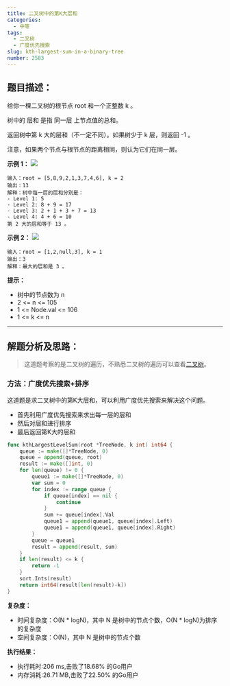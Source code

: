 ```yaml
---
title: 二叉树中的第K大层和
categories:
  - 中等
tags:
  - 二叉树
  - 广度优先搜索
slug: kth-largest-sum-in-a-binary-tree
number: 2583
---
```


## 题目描述：

给你一棵二叉树的根节点 root 和一个正整数 k 。

树中的 层和 是指 同一层 上节点值的总和。

返回树中第 k 大的层和（不一定不同）。如果树少于 k 层，则返回 -1 。

注意，如果两个节点与根节点的距离相同，则认为它们在同一层。



**示例 1：**
![](/img/leetcode/2583二叉树中的第K大层和/binaryytreeedrawio-2.png)
```
输入：root = [5,8,9,2,1,3,7,4,6], k = 2
输出：13
解释：树中每一层的层和分别是：
- Level 1: 5
- Level 2: 8 + 9 = 17
- Level 3: 2 + 1 + 3 + 7 = 13
- Level 4: 4 + 6 = 10
第 2 大的层和等于 13 。
```

**示例 2：**
![](/img/leetcode/2583二叉树中的第K大层和/treedrawio-3.png)
```
输入：root = [1,2,null,3], k = 1
输出：3
解释：最大的层和是 3 。
```


**提示：**
- 树中的节点数为 n
- 2 <= n <= 105
- 1 <= Node.val <= 106
- 1 <= k <= n

---
## 解题分析及思路：


> 这道题考察的是二叉树的遍历，不熟悉二叉树的遍历可以查看[二叉树](/bTree)。 

### 方法：广度优先搜索+排序

这道题是求二叉树中的第K大层和，可以利用广度优先搜索来解决这个问题。

- 首先利用广度优先搜索来求出每一层的层和
- 然后对层和进行排序
- 最后返回第K大的层和


```go
func kthLargestLevelSum(root *TreeNode, k int) int64 {
	queue := make([]*TreeNode, 0)
	queue = append(queue, root)
	result := make([]int, 0)
	for len(queue) != 0 {
		queue1 := make([]*TreeNode, 0)
		var sum = 0
		for index := range queue {
			if queue[index] == nil {
				continue
			}
			sum += queue[index].Val
			queue1 = append(queue1, queue[index].Left)
			queue1 = append(queue1, queue[index].Right)
		}
		queue = queue1
		result = append(result, sum)
	}
	if len(result) <= k {
		return -1
	}
	sort.Ints(result)
	return int64(result[len(result)-k])
}

```

**复杂度：**

- 时间复杂度：O(N * logN)，其中 N 是树中的节点个数，O(N * logN)为排序的复杂度
- 空间复杂度：O(N)，其中 N 是树中的节点个数

**执行结果：**

- 执行耗时:206 ms,击败了18.68% 的Go用户
- 内存消耗:26.71 MB,击败了22.50% 的Go用户
